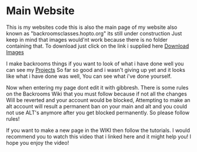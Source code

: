 # Main Website
This is my websites code this is also the main page of my website also known as "backroomsclasses.hopto.org" its still under construction
Just keep in mind that images would'nt work because there is no folder containing that. To download just click on the link i supplied here
[Download Images](https://bit.ly/3PR1EkU)

I make backrooms things if you want to look of what i have done well you can see my [Projects](https://backrooms.fandom.com/wiki/Level_Habitable/)
So far so good and i wasn't giving up yet and it looks like what i have done was well, You can see what i've done yourself.

Now when entering my page dont edit it with gibbresh. There is some rules on the Backrooms Wiki that you must follow because if not all the changes 
Will be reverted and your account would be blocked, Attempting to make an alt account will result a permanent ban on your main and alt and you could not use ALT's anymore after you get blocked permanently. So please follow rules!

If you want to make a new page in the WIKI then follow the tutorials. I would recommend you to watch this video that i linked here and it might help you! I hope you enjoy the video!
